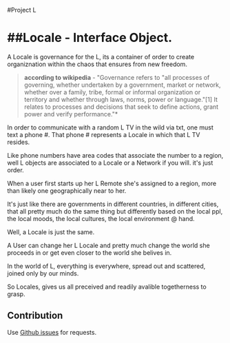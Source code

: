 #Project L

##Locale - Interface Object.
======


A Locale is governance for the L, its a container of order to create organiznation within the chaos that
ensures from new freedom.

  >**according to wikipedia** - "Governance refers to "all processes of governing, whether undertaken
  >by a government, market or network, whether over a family, tribe, formal or informal organization
  >or territory and whether through laws, norms, power or language."[1] It relates to processes and
  >decisions that seek to define actions, grant power and verify performance."*

In order to communicate with a random L TV in the wild via txt, one must text a phone #.
That phone # represents a Locale in which that L TV resides.

Like phone numbers have area codes that associate the number to a region, well
L objects are associated to a Locale or a Network if you will.
it's just order.

When a user first starts up her L Remote she's assigned to a region, more than likely one geographically near to her.

It's just like there are governments in different countries, in different cities, that all pretty much do the same thing but differently based on the local ppl, the local moods, the local cultures, the local environment @ hand.

Well, a Locale is just the same.

A User can change her L Locale and pretty much change the world she proceeds in or get even closer to the world she belives in.

In the world of L, everything is everywhere, spread out and scattered, joined only by our minds.

So Locales, gives us all preceived and readily avalible togetherness to grasp.

Contribution
------------

Use [Github issues](https://github.com/projectL/Locale/issues) for requests.
